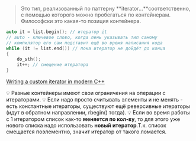 
> Это тип, реализованный по паттерну **iterator…**соответственно, с помощью которого можно пробегаться по контейнерам. Философски это какая-то позиция контейнера.
> 

```cpp
auto it = list.begin(); // итератор it 
// auto - ключевое слово, когда лень указывать тип самому
// компилятор его сам подставит ещё во время написания кода
while (it != list.end()) // пока итератор не дойдёт до конца 
{
	do_sth(); 
	it++; // смещение итератора
}
```

[Writing a custom iterator in modern C++](https://internalpointers.com/post/writing-custom-iterators-modern-cpp)

💡 Разные контейнеры имеют свои ограничения на операции с итераторами.
💡 Если надо просто считывать элементы и не менять - есть константные итераторы, существуют ещё реверсивные итераторы (идут в обратном направлении, rbegin() тогда).
💡 Если во время работы с 1 итератором список как-то **меняется по кол-ву**, то для этого уже нового списка надо использовать **новый итератор**.Т.к. список смещается поэлементно, значит итератор от такого ломается.

